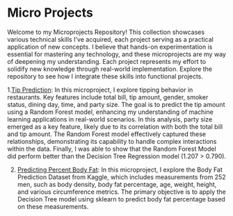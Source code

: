 # Micro Projects

Welcome to my Microprojects Repository! This collection showcases various technical skills I've acquired, each project serving as a practical application of new concepts. I believe that hands-on experimentation is essential for mastering any technology, and these microprojects are my way of deepening my understanding. Each project represents my effort to solidify new knowledge through real-world implementation. Explore the repository to see how I integrate these skills into functional projects.

1.[Tip Prediction](https://github.com/eva-butler/Micro_Projects/blob/main/Random_Forest_Models/tip_prediction.ipynb): In this microproject, I explore tipping behavior in restaurants. Key features include total bill, tip amount, gender, smoker status, dining day, time, and party size. The goal is to predict the tip amount using a Random Forest model, enhancing my understanding of machine learning applications in real-world scenarios. In this analysis, party size emerged as a key feature, likely due to its correlation with both the total bill and tip amount. The Random Forest model effectively captured these relationships, demonstrating its capability to handle complex interactions within the data. Finally, I was able to show that the Random Forest Model did perform better than the Decision Tree Regression model (1.207 > 0.790).

2. [Predicting Percent Body Fat](https://github.com/eva-butler/Micro_Projects/blob/main/Decision_Tree_Models/body_fat_percentage_predictions.ipynb): In this microproject, I explore the Body Fat Prediction Dataset from Kaggle, which includes measurements from 252 men, such as body density, body fat percentage, age, weight, height, and various circumference metrics. The primary objective is to apply the Decision Tree model using sklearn to predict body fat percentage based on these measurements.
